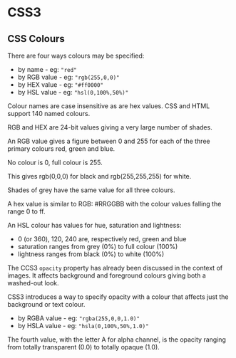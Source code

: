 <!DOCTYPE html>
<html>

<link rel="stylesheet" href="../styles/style-sheet.css" />

<body>

# CSS3

## CSS Colours

There are four ways colours may be specified:

  * by name             - eg: `"red"`
  * by RGB value        - eg: `"rgb(255,0,0)"`
  * by HEX value        - eg: `"#ff0000"`
  * by HSL value        - eg: `"hsl(0,100%,50%)"`

Colour names are case insensitive as are hex values.
CSS and HTML support 140 named colours.

RGB and HEX are 24-bit values giving a very large number of shades.

An RGB value gives a figure between 0 and 255 for each of the three primary colours red, green and blue.

No colour is 0, full colour is 255.

This gives rgb(0,0,0) for black and rgb(255,255,255) for white.

Shades of grey have the same value for all three colours.

A hex value is similar to RGB: #RRGGBB with the colour values falling the range 0 to ff.

An HSL colour has values for hue, saturation and lightness:

  * 0 (or 360), 120, 240 are, respectively red, green and blue
  * saturation ranges from grey (0%) to full colour (100%)
  * lightness ranges from black (0%) to white (100%)

The CCS3 `opacity` property has already been discussed in the context of images.
It affects background and foreground colours giving both a washed-out look.

CSS3 introduces a way to specify opacity with a colour that affects just the background or text colour.

  * by RGBA value        - eg: `"rgba(255,0,0,1.0)"`
  * by HSLA value        - eg: `"hsla(0,100%,50%,1.0)"`

The fourth value, with the letter A for alpha channel,
is the opacity ranging from totally transparent (0.0) to totally opaque (1.0).

</body>
</html>
